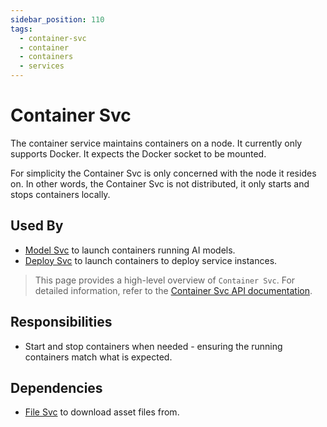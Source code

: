 ```yaml
---
sidebar_position: 110
tags:
  - container-svc
  - container
  - containers
  - services
---
```


# Container Svc

The container service maintains containers on a node. It currently only supports Docker. It expects the Docker socket to be mounted.

For simplicity the Container Svc is only concerned with the node it resides on. In other words, the Container Svc is not distributed, it only starts and stops containers locally.

## Used By

- [Model Svc](/docs/built-in-services/file-svc) to launch containers running AI models.
- [Deploy Svc](/docs/built-in-services/file-svc) to launch containers to deploy service instances.

> This page provides a high-level overview of `Container Svc`. For detailed information, refer to the [Container Svc API documentation](/docs/1backend-api/run-container).

## Responsibilities

- Start and stop containers when needed - ensuring the running containers match what is expected.

## Dependencies

- [File Svc](/docs/built-in-services/file-svc) to download asset files from.
